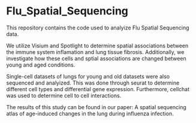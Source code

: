 # Flu_Spatial_Sequencing

This repository contains the code used to analyize Flu Spatial Sequencing data. 

We utilize Visium and Spotlight to determine spatial associations between the immune system inflamation and lung tissue fibrosis. Additionally, we investigate how these cells and sptial associations are changed between young and aged conditions.

Single-cell datasets of lungs for young and old datasets were also sequenced and analyized. This was done through seurat to determine different cell types and differential gene expression. Furthermore, cellchat was used to determine cell to cell interactions. 

The results of this study can be found in our paper: A spatial sequencing atlas of age-induced changes in the lung during influenza infection. 
